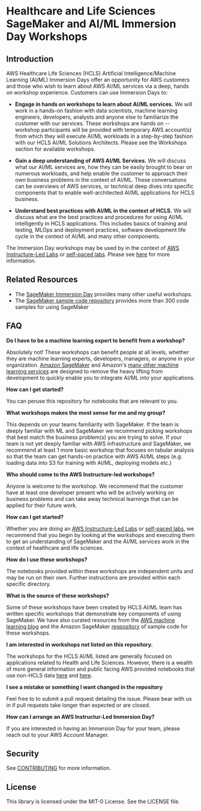 # Healthcare and Life Sciences SageMaker and AI/ML Immersion Day Workshops

## Introduction

AWS Healthcare Life Sciences (HCLS) Artificial Intelligence/Machine Learning (AI/ML) Immersion Days offer an opportunity for AWS customers and those who wish to learn about AWS AI/ML services via a deep, hands on workshop experience. Customers can use Immersion Days to:

* **Engage in hands on workshops to learn about AI/ML services.** We will work in a hands-on fashion with data scientists, machine learning engineers, developers, analysts and anyone else to familiarize the customer with our services. These workshops are hands on -- workshop participants will be provided with temporary AWS account(s) from which they will execute AI/ML workloads in a step-by-step fashion with our HCLS AI/ML Solutions Architects. Please see the Workshops section for available workshops.

* **Gain a deep understanding of AWS AI/ML Services.** We will discuss what our AI/ML services are, how they can be easily brought to bear on numerous workloads, and help enable the customer to approach their own business problems in the context of AI/ML. These conversations can be overviews of AWS services, or technical deep dives into specific components that to enable well-architected AI/ML applications for HCLS business.

* **Understand best practices with AI/ML in the context of HCLS.** We will discuss what are the best practices and procedures for using AI/ML intelligently in HCLS applications. This includes basics of training and testing, MLOps and deployment practices, software development life cycle in the context of AI/ML and many other components.

The Immersion Day workshops may be used by in the context of [AWS Instructure-Led Labs](https://sagemaker-immersionday.workshop.aws/en/prerequisites/option1.html) or [self-paced labs](https://sagemaker-immersionday.workshop.aws/en/prerequisites/option2.html). Please see [here](https://sagemaker-immersionday.workshop.aws/en/prerequisites.html) for more information.


## Related Resources

* The [SageMaker Immersion Day](https://github.com/aws-samples/amazon-sagemaker-immersion-day) provides many other useful workshops.
* The [SageMaker sample code repository](https://github.com/aws/amazon-sagemaker-examples) provides more than 300 code samples for using SageMaker


## FAQ

**Do I have to be a machine learning expert to benefit from a workshop?**

Absolutely not! These workshops can benefit people at all levels, whether they are machine learning experts, developers, managers, or anyone in your organization. [Amazon SageMaker](https://aws.amazon.com/sagemaker/) and Amazon's [many other machine learning services](https://aws.amazon.com/machine-learning/) are designed to remove the heavy lifting from development to quickly enable you to integrate AI/ML into your applications.

**How can I get started?**

You can peruse this repository for notebooks that are relevant to you. 

**What workshops makes the most sense for me and my group?**

This depends on your teams familiarity with SageMaker. If the team is deeply familiar with ML and SageMaker we recommend picking workshops that best match the business problem(s) you are trying to solve. If your team is not yet deeply familiar with AWS infrastructure and SageMaker, we recommend  at least 1 more basic workshop that focuses on tabular analysis so that the team can get hands-on practice with AWS AI/ML steps (e.g. loading data into S3 for training with AI/ML, deploying models etc.)

**Who should come to the AWS Instructure-led workshops?**

Anyone is welcome to the workshop. We recommend that the customer have at least one developer present who will be actively working on business problems and can take away technical learnings that can be applied for their future work.


**How can I get started?**

Whether you are doing an [AWS Instructure-Led Labs](https://sagemaker-immersionday.workshop.aws/en/prerequisites/option1.html) or [self-paced labs](https://sagemaker-immersionday.workshop.aws/en/prerequisites/option2.html), we recommend that you begin by looking at the workshops and executing them to get an understanding of SageMaker and the AI/ML services work in the context of healthcare and life sciences.

**How do I use these workshops?**

The notebooks provided within these workshops are independent units and may be run on their own. Further instructions are provided within each specific directory. 


**What is the source of these workshops?**

Some of these workshops have been created by HCLS AI/ML team has written specific workshops that demonstrate key components of using SageMaker. We have also curated resources from the [AWS machine learning blog](https://aws.amazon.com/blogs/machine-learning/) and the Amazon SageMaker [respository](https://github.com/aws/amazon-sagemaker-examples) of sample code for these workshops.

**I am interested in workshops not listed on this repository.**

The workshops for the HCLS AI/ML listed are generally focused on applications related to Health and Life Sciences. However, there is a wealth of more general information and public facing AWS provided notebooks that use non-HCLS data [here](https://github.com/awslabs/amazon-sagemaker-examples) and [here](https://sagemaker-immersionday.workshop.aws/). 

**I see a mistake or something I want changed in the repository**

Feel free to to submit a pull request detailing the issue. Please bear with us in if pull requests take longer than expected or are closed. 

**How can I arrange an AWS Instructur-Led Immersion Day?**

If you are interested in having an Immersion Day for your team, please reach out to your AWS Account Manager.

## Security

See [CONTRIBUTING](CONTRIBUTING.md#security-issue-notifications) for more information.

## License

This library is licensed under the MIT-0 License. See the LICENSE file.

